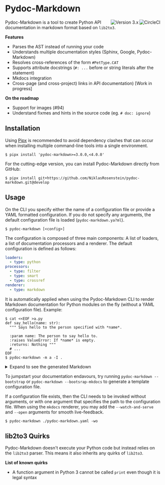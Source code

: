 # Pydoc-Markdown
<a href="https://circleci.com/gh/NiklasRosenstein/workflows/pydoc-markdown/tree/develop"><img align="right" src="https://circleci.com/gh/NiklasRosenstein/pydoc-markdown/tree/develop.svg?style=svg" alt="CircleCI"><img align="right" src="https://img.shields.io/badge/version-3.x-purple" alt="Version 3.x"></a>

Pydoc-Markdown is a tool to create Python API documentation in markdown format
based on `lib2to3`.

__Features__

* Parses the AST instead of running your code
* Understands multiple documentation styles (Sphinx, Google, Pydoc-Markdown)
* Resolves cross-references of the form `#PetType.CAT`
* Supports attribute docstrings (`#: ...` before or string literals after
  the statement)
* Mkdocs integration
* Cross-page (and cross-project) links in API documentation) [Work in progress]

__On the roadmap__

* Support for images (#94)
* Understand fixmes and hints in the source code (eg. `# doc: ignore`)

## Installation

  [Pipx]: https://pypi.org/project/pipx/

Using [Pipx][] is recommended to avoid dependency clashes that can occur when installing multiple
command-line tools into a single environment.

    $ pipx install 'pydoc-markdown>=3.0.0,<4.0.0'

For the cutting-edge version, you can install Pydoc-Markdown directly from GitHub:

    $ pipx install git+https://github.com/NiklasRosenstein/pydoc-markdown.git@develop

## Usage

On the CLI you specify either the name of a configuration file or provide a
YAML formatted configuration. If you do not specify any arguments, the default
configuration file is loaded (`pydoc-markdown.ya?ml`).

    $ pydoc-markdown [<config>]

The configuration is composed of three main components: A list of loaders,
a list of documentation processors and a renderer. The default configuration
is defined as follows:

```yaml
loaders:
  - type: python
processors:
  - type: filter
  - type: smart
  - type: crossref
renderer:
  - type: markdown
```

It is automatically applied when using the Pydoc-Markdown CLI to render
Markdown documentation for Python modules on the fly (without a YAML
configuration file). Example:

    $ cat <<EOF >a.py
    def say_hello(name: str):
      """ Says hello to the person specified with *name*.

      :param name: The person to say hello to.
      :raises ValueError: If *name* is empty.
      :returns: Nothing """
      # ...
    EOF
    $ pydoc-markdown -m a -I .

<details><summary>Expand to see the generated Markdown</summary>

---

<a name=".a"></a>
## a

<a name=".a.say_hello"></a>
#### say\_hello

```python
say_hello(name: str)
```

Says hello to the person specified with *name*.

**Arguments**:

- `name`: The person to say hello to.

**Raises**:

- `ValueError`: If *name* is empty.

**Returns**:

Nothing

---

</details>

To jumpstart your documentation endavours, try running `pydoc-markdown --bootstrap` or
`pydoc-markdown --bootsrap-mkdocs` to generate a template configuration file.

If a configuration file exists, then the CLI needs to be invoked without
arguments, or with one argument that specifies the path to the configuration
file. When using the `mkdocs` renderer, you may add the `--watch-and-serve`
and `--open` arguments for smooth live-feedback.

    $ pydoc-markdown ./pydoc-markdown.yaml -wo

## lib2to3 Quirks

Pydoc-Markdown doesn't execute your Python code but instead relies on the
`lib2to3` parser. This means it also inherits any quirks of `lib2to3`.

__List of known quirks__

* A function argument in Python 3 cannot be called `print` even though
  it is legal syntax

